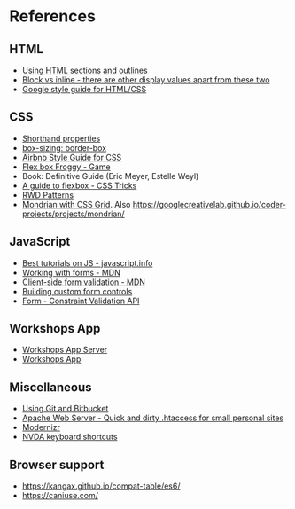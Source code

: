 # References

## HTML
- [Using HTML sections and outlines](
https://developer.mozilla.org/en-US/docs/Web/Guide/HTML/Using_HTML_sections_and_outlines)
- [Block vs inline - there are other display values apart from these two](https://www.w3schools.com/html/html_blocks.asp)
- [Google style guide for HTML/CSS](https://google.github.io/styleguide/htmlcssguide.html)

## CSS
- [Shorthand properties](https://developer.mozilla.org/en-US/docs/Web/CSS/Shorthand_properties)
- [box-sizing: border-box](https://developer.mozilla.org/en-US/docs/Web/CSS/box-sizing)
- [Airbnb Style Guide for CSS](https://github.com/airbnb/css)
- [Flex box Froggy - Game](https://css-tricks.com/snippets/css/a-guide-to-flexbox/)
- Book: Definitive Guide (Eric Meyer, Estelle Weyl)
- [A guide to flexbox - CSS Tricks](https://css-tricks.com/snippets/css/a-guide-to-flexbox/)
- [RWD Patterns](https://developers.google.com/web/fundamentals/design-and-ux/responsive/patterns)
- [Mondrian with CSS Grid](https://www.youtube.com/watch?v=qNtJ5p3h2A4). Also https://googlecreativelab.github.io/coder-projects/projects/mondrian/

## JavaScript
- [Best tutorials on JS - javascript.info](https://javascript.info/)
- [Working with forms - MDN](https://developer.mozilla.org/en-US/docs/Learn/Forms)
- [Client-side form validation - MDN](https://developer.mozilla.org/en-US/docs/Learn/Forms/Form_validation)
- [Building custom form controls](https://developer.mozilla.org/en-US/docs/Learn/Forms/How_to_build_custom_form_controls)
- [Form - Constraint Validation API](https://developer.mozilla.org/en-US/docs/Web/API/Constraint_validation)

## Workshops App
- [Workshops App Server](http://workshops-server.herokuapp.com/)
- [Workshops App](https://vw-angular.s3.ap-south-1.amazonaws.com/index.html)

## Miscellaneous
- [Using Git and Bitbucket](https://support.atlassian.com/bitbucket-cloud/docs/clone-and-make-a-change-on-a-new-branch/)
- [Apache Web Server - Quick and dirty .htaccess for small personal sites](https://dev.to/thejessleigh/quick-and-dirty-htaccess-for-small-personal-sites-2cfn)
- [Modernizr](https://modernizr.com/)
- [NVDA keyboard shortcuts](https://dequeuniversity.com/screenreaders/nvda-keyboard-shortcuts)

## Browser support
- https://kangax.github.io/compat-table/es6/
- https://caniuse.com/